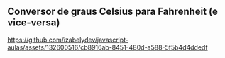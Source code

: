 ## Conversor de graus Celsius para Fahrenheit (e vice-versa)

https://github.com/izabelydev/javascript-aulas/assets/132600516/cb8916ab-8451-480d-a588-5f5b4d4ddedf


